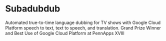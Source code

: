 # Subadubdub
Automated true-to-time language dubbing for TV shows with Google Cloud Platform speech to text, text to speech, and translation. Grand Prize Winner and Best Use of Google Cloud Platform at PennApps XVIII 
